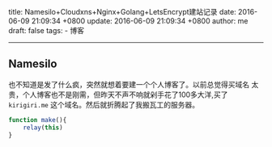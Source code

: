 title: Namesilo+Cloudxns+Nginx+Golang+LetsEncrypt建站记录
date: 2016-06-09 21:09:34 +0800
update: 2016-06-09 21:09:34 +0800
author: me
draft: false
tags: 
    - 博客

---



## Namesilo
也不知道是发了什么疯，突然就想着要建一个个人博客了。以前总觉得买域名
太贵，个人博客也不是刚需，但昨天不声不响就剁手花了100多大洋,买了```kirigiri.me```
这个域名。然后就折腾起了我搬瓦工的服务器。
```javascript
function make(){
    relay(this)
}
```
    